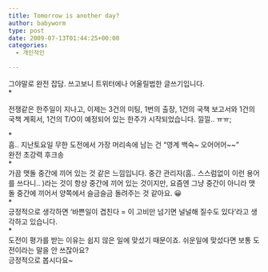 ```yaml
---
title: Tomorrow is another day?
author: babyworm
type: post
date: 2009-07-13T01:44:25+00:00
categories:
  - 개인적인

---
```

<div>
  그야말로 완전 잡담. 쓰고보니 트위터에나 어울릴법한 글쓰기입니다.
</div>

<div>
</div>

<div>
  *
</div>

전쟁같은 한주일이 지나고, 이제는 3건의 미팅, 1번의 출장, 1건의 국책 보고서와 1건의 국책 계획서, 1건의 T/O이 예정되어 있는 한주가 시작되었습니다. 낄낄.. ㅠㅠ;

<div>
</div>

<div>
  *
</div>

<div>
  흠.. 지난토요일 무한 도전에서 가장 머리속에 남는 건 &#8220;영계 백숙~ 오어어어~~&#8221;
</div>

<div>
  완전 초강력 후크송
</div>

<div>
</div>

<div>
  *
</div>

<div>
  가끔 맷돌 중간에 끼어 있는 것 같은 느낌입니다. 중간 관리자(흠.. 스스럼없이 이런 용어를 쓰다니.. )라는 것이 항상 중간에 끼어 있는 것이지만, 요즘엔 그냥 중간이 아니라 맷돌 중간에 끼어서 양쪽에서 슬금슬금 돌려주는 것 같아요. 😀
</div>

<div>
</div>

<div>
  *
</div>

<div>
  긍정적으로 생각하면 &#8216;바쁜일이 겹친다 = 이 고비만 넘기면 널널해 질수도 있다&#8217;라고 생각하고 있습니다.
</div>

<div>
</div>

<div>
  *
</div>

<div>
  도전이 평가를 받는 이유는 쉽지 않은 일에 맞섰기 때문이죠. 쉬운일에 맞섰다면 보통 도전이라는 말을 안 쓰잖아요?
</div>

<div>
  긍정적으로 봅시다요~
</div>